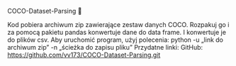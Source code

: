 COCO-Dataset-Parsing 🥥

Kod pobiera archiwum zip zawierające zestaw danych COCO. Rozpakuj go i za pomocą pakietu pandas konwertuje dane do data frame. I konwertuje je do plików csv. 
Aby uruchomić program, użyj polecenia: 
python  -u „link do archiwum zip” -n „ścieżka do zapisu pliku” 
Przydatne linki:
GitHub: https://github.com/vv173/COCO-Dataset-Parsing.git
